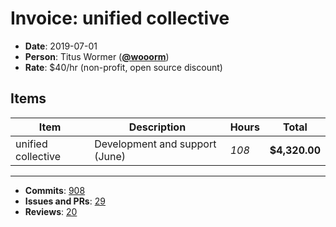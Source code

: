 # Invoice: unified collective

* **Date**: 2019-07-01
* **Person**: Titus Wormer ([**@wooorm**](https://github.com/wooorm))
* **Rate**: $40/hr (non-profit, open source discount)

## Items

| Item               | Description                    | Hours | Total         |
| ------------------ | ------------------------------ | ----- | ------------- |
| unified collective | Development and support (June) | *108* | **$4,320.00** |

***

* **Commits**: [908](https://github.com/search?o=desc\&q=author%3Awooorm+committer-date%3A%222019-06-01..2019-07-01%22\&s=author-date\&type=Commits)
* **Issues and PRs**: [29](https://github.com/search?o=desc\&q=author%3Awooorm+created%3A%222019-06-01..2019-07-01%22\&s=created\&type=Issues)
* **Reviews**: [20](https://github.com/search?o=desc\&q=reviewed-by%3Awooorm+created%3A%222019-06-01..2019-07-01%22\&s=created\&type=Issues)

